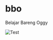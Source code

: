 # bbo
Belajar Bareng Oggy

![Test](https://media.githubusercontent.com/media/adewandaru/bbo/master/Assets/Resources/Board/board.jpg)
